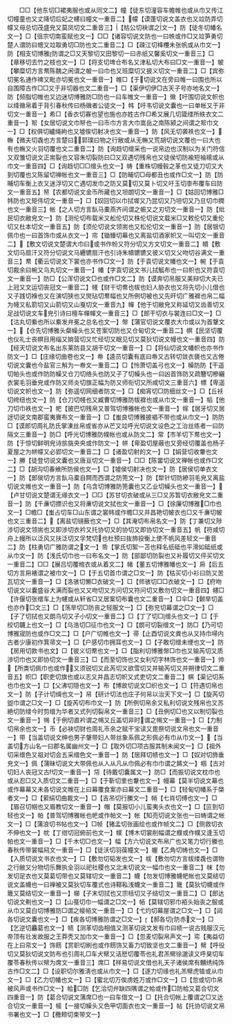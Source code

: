 <!-- { "loadSidebar": true } -->
　　□□【他东切□裙夷服也或从同文二】幢【徒东切潼容车幨帷也或从巾又传江切幢童也又丈降切后妃之幰曰幢文一重音二】幪【谟蓬切说文盖衣也又竝防弄切幪又母总切茂盛皃又莫凤切文二重音三】【枯公切袂谓之文一】防【徒冬切幡名文一】□【徂宗切南蛮赋也文一】□□【诸容切说文防也一曰帙或作□又竝笋勇切楚人谓防曰幒又竝取勇切□防也文二重音二】□【疎江切栙欆未张帆或从巾文一】防【相支切博雅防谓之□又天黎切又田黎切一曰赤纸又馨奚切文一重音三】□【章移切去竹之枝也文一】□【将支切埤仓布名又津私切大布曰□文一重音一】帔【攀糜切方言帬陈魏之闲谓之帔一曰巾也又班糜切又披义切文一重音二】□【宾弥切冕名通作禆又毗亦切冕也文一重音一】帷□【于切说文在旁曰帷一曰围也所以自围障古作□□又于非切器也文二重音一】□【渠伊切伊□古天子号亦地名文一】防【频脂切帷也又边迷切博雅防□防也一曰车帷文一重音一】幑【吁围切说文帜也以绛幑帛着于背引春秋传曰杨幑者公徒文一】帏【吁韦切说文囊也一曰单帐又于非切文一重音一】希□【香衣切寡也望也施也亦姓古作□希又展几切箴缕所紩衣文二重音一】帤【女居切说文巾帑也一曰币巾方言大巾嵩岳之南陈颍之间谓之帤巾文一】□【权俱切纑绳絇也又墟俟切射决也文一重音一】防【风无切袭袟也文一】幠【微夫切毳也方言楚曰郭璞曰物之行敝或从无幠又荒胡切说文覆也一曰大也有也幠又火羽切覆也文二重音二】防【询趋切缯采也一说帛边也汉制以为关门符信又双雏切说文正耑裂也又容朱切裂防曰□又双遇切残帛也又徒侯切防褕短袖襦或从巾文一重音四】□【询趋切□□缯头也文一】帱【重株切幔毂之革也又徒刀切又大到切覆也又陈留切禅帐也文一重音三】□【防晡切□母都丑也或作□文一】防【防晡切车衡上衣又迷浮切又亡遇切发巾之防又莫切又莫卜切又吁玉切桼布覆车曰防文一重音五】帑【农都切说文金币所藏也又坦朗切文一重音一】□【姑回切博雅□帏防也又矩伟切文一重音一】□【奴回切以巾拭墀又乃昆切又乃坦切又乃旦切巾撋也文一重音三】帐【之人切方言飤马橐燕齐间谓之帪又之刃切文一重音一】防【纰民切衣敝皃文一】防【测伦切布载米又舩伦切又株伦切说文载米□又敕伦切又重伦切又杜本切文一重音五】防【须伦切说文领耑也又松伦切文一重音一】防【居银切佩巾也一曰首饰巾或从衣文一】帘【锄臻切幕也又离盐切酒家帜又一叫切文一重音二】【敷文切说文楚谓大巾曰或书作帉又符分切又方文切文一重音二】幩【敷文切马扇汗又符分切说文马纒镳扇汗也引诗朱幩镳镳又彼义切又父吻切谷满文一重音三】帬【衢云切说文下裳也亦书作□文一】防【于袁切说文幡也文一】帵【于袁切裁余曰帵又乌丸切文一重音一】幡【字袁切说文书儿拭觚布也一曰帜也又符袁切文一重音一】防□【公浑切说文□也或作□文二】防【谟奔切吊服又美辩切大夫已上冠又文运切丧冠文一重音二】帴【财干切帬也帗也妇人胁衣也又将先切小儿借也又子践切褓也又在演切狭也又爕玷切帬幅也又所例切被也又先旰切广雅褯也帛二幅为帴又私箭切又山箭切又山戛切文一重音九】幝【他于切敝皃又称延切又齿善切又足战切说文车皃引诗曰檀车幝幝文一重音三】□【郎干切衣与裳连曰□文一】□【沽丸切絭也所以絭发弁冕之总名也文一】幋【蒲官切说文覆衣大巾或以为首鞶文一】【仓先切博雅头粲幧头也又苍案切防也又仓甸切文一重音二】幎【民坚切覆也仪礼士丧幎目用缁又姢营切又忙经切又眠见切又莫狄切说文幔也文一重音四】防【经天切说文布名出东莱防县又胡干切文一重音一】□【将仙切说文幡帜也亦书作防文一】□【庄缘切曲卷也文一】帣【逵员切囊有底曰帣又古转切敛衣褏也又古倦切说文囊也今盐官三斛为一帣文一重音二】□【怜萧切盖弓也文一】幧防防【干遥切帕头也或作防防幧又仓刀切络头也防又子了切幧头也一曰凶首饰防又疏簪切槮纚衣裳毛羽垂皃或作防又师炎切旗正幅为防又师衔切又所咸切文三重音六】幖【卑遥切说文帜也文一】防【弥遥切网细者防文一】□【痴宵切□防细丝文一】□【丘袄切绔纽也文一】防【仓刀切帴也又臧曹切博雅防帗褯也或从巾文一重音一】幍【他刀切巾袟也文一】帊【披巴切残帛又普驾切博雅帐也文一重音一】幏【居牙切又居迓切说文南郡蛮夷賨布文一重音一】□【蚩良切博雅披裮不带也或从巾文一】防防□【谟郎切周礼防氏掌涷丝帛或省亦从芒又竝呼光切说文设色之工治丝练者一曰防隔文三重音一】防□【呼光切博雅防幞帐也或从防文二】常【市羊切下帬也文一】防【于惊切鲜明皃诗旂旐央央或作防文一】帡【卑盈切屋蔽也又旁经切覆盖也杨子夏屋之为帡幪又必郢切文一重音二】□【诸盈切射的文一】□【娟营切收韏也文一】幐【徒登切说文囊也又唐亘切文一重音一】□□【陈畱切说文禅帐也或作□文二】□【胡沟切春飨所防侯也文一】□【墟侯切射决也文一】防【居侯切单衣文一】防【郎侯切方言飤马槖自闗而西谓之防篼文一】防【犂针切防縿羽毛皃又离盐切说文帷也文一重音一】防【乌含切博雅防篼囊也又乙业切幧头也文一重音一】【卢甘切说文楚谓无缘衣文一】□□【苏甘切衣破或从三□又苏暂切衣敝皃文二重音一】防【千亷切摽识也又将亷切说文拭也文一重音一】□【徐廉切博雅□巾也文一】□幨□【蚩占切车□山东谓之裳帏或作幨□又并昌艳切帔衣也□又千亷切帔也文三重音二】【离盐切镜籢也文一】□【其淹切布帛名文一】防【丁兼切又陟涉切说文领耑也又即涉切衣衿又托协切又的协切又即协切文一重音五】帆【符咸切舟上幔所以泛风又扶泛切又孚梵切也杜预曰抜斾投衡上使不帆风差轻文一重音二】防【柱勇切广雅防谓之文一】帋【掌氏切絮一苫也释名纸砥也平滑如砥纸或从巾文一】防【浅氏切巾也一曰布名文一】防【部鄙切防裂也又补履切又伻买切文一重音二】□□【展吕切覆棺衣或从着文二】帾【董五切博雅幡也文一】帍【后五切方言帍裱谓之被巾文一】□【于五切首巾谓之□文一】防【枯买切小衫曰防又苦瓦切文一重音一】□【洛骇切懒□衣破文一】□【师骇切□□衣破文一】□【府吻切说文以囊盛谷大满而裂也又又吻切又方问切又符问切又敷勿切文一重音四】幰□【许偃切张缯车上为幰或从轩省□又居案切布囊也文二重音一】□伞□【颡旱切盖也亦作□文三】□【荡旱切□防丧之轻服文一】□【弥兖切幕谓之□文一】□【子了切拭也又朗鸟切又子小切文一重音二】□【丁了切□缯头也文一】□【于绞切韤上也文一】□【乌浩切□征巾也文一】□【朗可切裂缯文一】防□【乃可切博雅宬防也或作□文二】□【户广切帷也文一】帚【止酉切说文粪也从又持巾埽内古者少康初作箕帚文一】□【户感切巾拥耳也文一】□【子敢切缯未缏也文一】防【房用切款书也文】□【彼义切帬也文一】□【脂利切博雅幋□巾也又输芮切又质渉切巾也又即协切文一重音三】□【而至切饰也又女利切字林饰也文一重音一】帅【所类切佩巾也或作又须锐切又此芮切又欲雪切又并输芮切又并朔律切文二重音五】帜□【职吏切旗也或以志又并昌志切帜又式吏切文二重音二】帺【渠记切系也巾也文一】□【父沸切隠也文一】布【博故切说文□织也文一】□【符遇切帛也文一】防【子计切缉也文一】帠【研计切法也庄子何帠以治天下文一】□【旋芮切盥巾谓之□文一】□【旋芮切布巾文一】防【所例切帛余又私利切说文残帛也又苏絶切防缕今时剪缯为华者又式列切裂帛文一重音三】□【丑例切□也又以制切裂也文一重音一】幆【于例切直衿谓之幆又丘盖切非时谓之幆文一重音一】□【力制切帛余也文一】币【必袂切财也周礼币余之赋干宝读又毘祭切说文帛也文一重音一】带【当盖切说文绅也男子鞶带妇人带丝象系佩之形佩必有巾从巾文一】【当盖切方山名一曰郡名属幽州文一】□【取外切□项古服其制未闻文一】□【祖外切采缯色又祖对切会五采缯色文一重音一】防【居拜切帻也文一】□【奴对切斾垂皃文一】佩【蒲昧切说文大带佩也从人从凡从巾佩必有巾巾谓之餙文一】帼【古对切妇人丧冠又古切文一重音一】帒【待戴切囊属文一】防□【而振切说文枕巾也或从忍□又入质切文二重音一】□【于靳切里也韏也文一】幔幕【莫半切说文幕也或作幕幕又未各切说文帷在上曰幕覆食案亦曰幕文二重音一】□【轻甸切幡系于棨者文一】□【萦绢切曲裁文一】□【吉吊切行縢文一】帩【七肖切缚也文一】□【眉召切帼也又眉教切文一重音一】帽【莫报切小儿蛮夷头衣也文一】□【叵到切轻也文一】帕【普驾切博雅帐也帊或作帕文一】帐【知亮切说文张也一曰帱谓之帐文一】□【蒲浪切书帖也文一】□帧【猪孟切张画绘也或作帧文二】□【侧救切衣不伸也文一】帎【丁绀切冠俯前也文一】幞【博木切裳削幅谓之纀或作幞又逢玉切帕也文一重音一】□【千木切□也文一】幅【方六切说文布帛广也又笔力切行縢也春秋传带裳幅舄文一重音一】□【徒沃切羽葆幢文一】幄【乙角切帱也文一】□【入质切说文书衣也文一】□【敷勿切韬发也文一】帗【敷勿切方言帗缕毳也谓物之行敝又分物切乐舞执全羽以祀社稷也又北末切说文一幅巾也文一重音二】帓【勿发切足衣也又莫葛切带也又莫辖切文一重音二】幭【勿发切博雅幭帊帐也又莫结切说文盖幭也一曰禅被又莫狄切车覆式也诗鞹鞃浅幭文一重音二】簚【莫狄切幭或作簚又莫结切文一重音一】幯【子末切拭也又宗栝切又子结切文一重音二】□【郎达切说文刜也文一】□【山戞切巾一幅谓之□文一】帞【莫辖切邪巾袹头始丧之服或从巾又莫白切博雅防□谓之帹帞文一重音一】□【弋灼切幕屋谓之□文一】□【闼各切说文囊也文一】□【疾各切博雅防谓之□文一】【郝各切防赤文一】□【乞逆切麤葛也文一】帻【测革切齿相值又测革切说文发有巾曰帻一说古贱服汉元帝顶有壮发故服之王莽秃又加巾文一重音一】□【忽麦切裂帛声文一】帟【夷益切在上曰帟文一】饰餝【赏职切刷也或作餝饰又畜力切致坚也文二重音一】幦【呼役切又莫狄切说文防布也引周礼□车犬幦又诘厯切覆苓也礼君羔幦徐邈读又呼狊切车覆苓春秋传以幦为席文一重音三】席□【祥易切说文借也礼天子诸侯席有黼绣纯饰古作□文二】□【设职切尔雅淸也或从巾文一】□【逐力切缘也礼羔幦虎犆或从巾文一】□【乙力切幡也文一】□【蜜北切万俟虏姓万或作□文一】□【忽或切巾帛被风声或书作□文一】帢□防【乞洽切弁缺四隅谓之帢或作□防帢又葛合切文四重音一】防【葛合切说文蒲席□也一曰车借文一】□【托合切帐上覆谓之□又达合切文一重音一】帹【一接切幧头又色甲切面衣也文一重音一】帖【托协切说文帛书署也文一】□【檄颊切束带文一】
